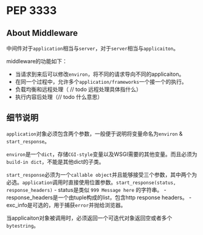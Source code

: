 # PEP 3333

## About Middleware

中间件对于`application`相当与`server`，对于`server`相当与`applicaiton`。

middleware的功能如下：
- 当请求到来后可以修改`environ`，将不同的请求导向不同的applicaiton。
- 在同一个过程中，允许多个`application/frameworks`一个接一个的执行。
- 负载均衡和远程处理（ // todo 远程处理具体指什么）
- 执行内容后处理（// todo 什么意思）


## 细节说明

`application`对象必须包含两个参数，一般便于说明将变量命名为`environ` & `start_response`。

`environ`是一个`dict`，存储`CGI-style`变量以及WSGI需要的其他变量。而且必须为`build-in dict`，不能是其他dict的子类。

`start_response`必须为一个`callable object`并且能够接受三个参数，其中两个为必选。`application`调用时直接使用位置参数。`start_response(status, response_headers)`
	- status是类似 `999 Message here` 的字符串。
	- response_headers是一个由tuple构成的list，包含http response headers。
	- exc_info是可选的，用于捕获`error`并抛给浏览器。

当applicaiton对象被调用时，必须返回一个可迭代对象返回空或者多个`bytestring`。





